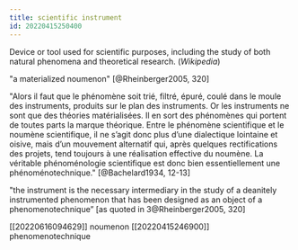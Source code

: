 ```yaml
---
title: scientific instrument
id: 20220415250400
---
```


Device or tool used for scientific purposes, including the study of both natural phenomena and theoretical research. (*Wikipedia*)

"a materialized noumenon" [@Rheinberger2005, 320]

"Alors il faut que le phénomène soit trié, filtré, épuré, coulé dans le moule des instruments, produits sur le plan des instruments. Or les instruments ne sont que des théories matérialisées. Il en sort des phénomènes qui portent de toutes parts la marque théorique.
Entre le phénomène scientifique et le noumène scientifique, il ne s’agit donc plus d’une dialectique lointaine et oisive, mais d’un mouvement alternatif qui, après quelques rectifications des projets, tend toujours à une réalisation effective du noumène. La véritable phénoménologie scientifique est donc bien essentiellement une phénoménotechnique." [@Bachelard1934, 12-13]

"the instrument is the necessary intermediary in the study of a deanitely instrumented phenomenon that has been designed as an object of a phenomenotechnique” [as quoted in 3@Rheinberger2005, 320]

[[20220616094629]] noumenon
[[20220415246900]] phenomenotechnique
